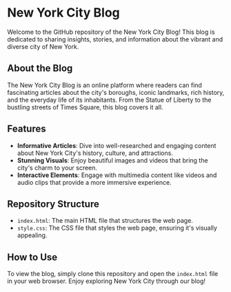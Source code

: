 # New York City Blog

Welcome to the GitHub repository of the New York City Blog! This blog is dedicated to sharing insights, stories, and information about the vibrant and diverse city of New York.

## About the Blog

The New York City Blog is an online platform where readers can find fascinating articles about the city's boroughs, iconic landmarks, rich history, and the everyday life of its inhabitants. From the Statue of Liberty to the bustling streets of Times Square, this blog covers it all.

## Features

- **Informative Articles**: Dive into well-researched and engaging content about New York City's history, culture, and attractions.
- **Stunning Visuals**: Enjoy beautiful images and videos that bring the city's charm to your screen.
- **Interactive Elements**: Engage with multimedia content like videos and audio clips that provide a more immersive experience.

## Repository Structure

- `index.html`: The main HTML file that structures the web page.
- `style.css`: The CSS file that styles the web page, ensuring it's visually appealing.

## How to Use

To view the blog, simply clone this repository and open the `index.html` file in your web browser. Enjoy exploring New York City through our blog!
